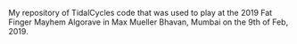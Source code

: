 My repository of TidalCycles code that was used to play at the 2019 Fat Finger Mayhem Algorave in Max Mueller Bhavan, Mumbai on the 9th of Feb, 2019.

